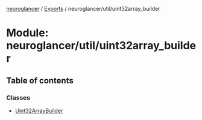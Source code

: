 [neuroglancer](../README.md) / [Exports](../modules.md) / neuroglancer/util/uint32array\_builder

# Module: neuroglancer/util/uint32array\_builder

## Table of contents

### Classes

- [Uint32ArrayBuilder](../classes/neuroglancer_util_uint32array_builder.Uint32ArrayBuilder.md)
